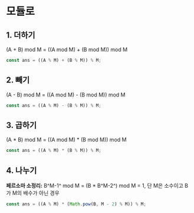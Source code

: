 # 모듈로

## 1. 더하기

(A + B) mod M = ((A mod M) + (B mod M)) mod M

```javascript
const ans = ((A % M) + (B % M)) % M;
```

## 2. 빼기

(A - B) mod M = ((A mod M) - (B mod M)) mod M

```javascript
const ans = ((A % M) - (B % M)) % M;
```

## 3. 곱하기

(A \* B) mod M = ((A mod M) \* (B mod M)) mod M

```javascript
const ans = ((A % M) * (B % M)) % M;
```

## 4. 나누기

**페르소마 소정리:** B^M-1^ mod M = (B \* B^M-2^) mod M = 1, 단 M은 소수이고 B가 M의 배수가 아닌 경우

```javascript
const ans = ((A % M) * (Math.pow(B, M - 2) % M)) % M;
```

